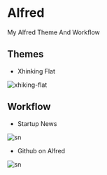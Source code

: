 Alfred
======

My Alfred Theme And Workflow

## Themes
- Xhinking Flat

![xhiking-flat](http://7h2o.com/assets/img/githubalfred/gitstar-search.png)

## Workflow
- Startup News

![sn](http://7h2o.com/assets/img/alfred/list.png)

- Github on Alfred

![sn](http://7h2o.com/assets/img/githubalfred/git-search.png)